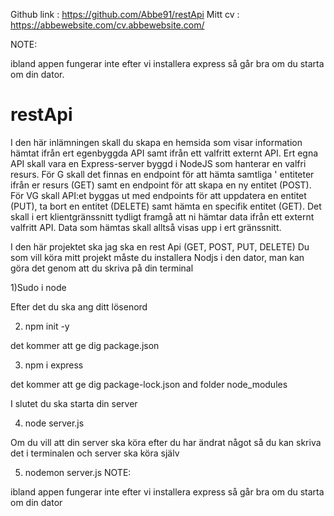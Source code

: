 
Github link : https://github.com/Abbe91/restApi
Mitt cv : https://abbewebsite.com/cv.abbewebsite.com/



NOTE:

ibland appen fungerar inte efter vi installera express så går bra om du starta om din dator.

# restApi

I den här inlämningen skall du skapa en hemsida som visar information hämtat ifrån ert egenbyggda API samt ifrån ett valfritt externt API.
Ert egna API skall vara en Express-server byggd i NodeJS som hanterar en valfri resurs. För G skall det finnas en endpoint för att hämta samtliga '
entiteter ifrån er resurs (GET) samt en endpoint för att skapa en ny entitet (POST). För VG skall API:et byggas ut med endpoints
för att uppdatera en entitet (PUT), ta bort en entitet (DELETE) samt hämta en specifik entitet (GET). Det skall i ert klientgränssnitt tydligt 
framgå att ni hämtar data ifrån ett externt valfritt API. Data som hämtas skall alltså visas upp i ert gränssnitt.



I den här projektet ska jag ska en rest Api (GET, POST, PUT, DELETE)
Du som vill köra mitt projekt måste du installera Nodjs i den dator, man kan göra det genom att du skriva på din terminal 

1)Sudo i node

Efter det du ska ang ditt lösenord 

2) npm init -y 

det kommer att ge dig package.json

3) npm i express 

det kommer att ge dig package-lock.json and folder node_modules

I slutet du ska starta din server 

4) node server.js

Om du vill att din server ska köra efter du har ändrat något så du kan skriva det i terminalen och server ska köra själv 

5) nodemon server.js 
NOTE:

ibland appen fungerar inte efter vi installera express så går bra om du starta om din dator
